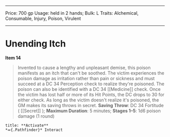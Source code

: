 
---
Price: 700 gp
Usage: held in 2 hands;
Bulk: L
Traits: Alchemical, Consumable, Injury, Poison, Virulent

---

# Unending Itch

**Item 14**

> Invented to cause a lengthy and unpleasant demise, this poison manifests as an itch that can't be soothed. The victim experiences the poison damage as irritation rather than pain or sickness and must succeed at a DC 34 Perception check to realize they're poisoned. The poison can also be identified with a DC 34 [[Medicine]] check. Once the victim has lost half or more of its Hit Points, the DC drops to 30 for either check. As long as the victim doesn't realize it's poisoned, the GM makes its saving throws in secret.
**Saving Throw**: DC 34 Fortitude ( [[Secret]] );
**Maximum Duration**: 5 minutes;
**Stages 1–5**: 1d6 poison damage (1 round)

```ad-embed-ability
title: **Activate**
*⬺{.Pathfinder}* Interact 
```
